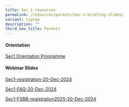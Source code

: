 ```yaml
---
title: Sec 1 resources
permalink: /resources/parents/sec-1-briefing-slides/
variant: tiptap
description: ""
third_nav_title: Parents
---
```

<h4>Orientation</h4>
<p><a href="/files/Parents/2025 S1/2_2_Letter_for_Orientation__Sec_1_2025_.pdf" rel="noopener nofollow" target="_blank">Sec1 Orientation Programme</a>
</p>
<h4>Webinar Slides</h4>
<p><a href="/files/Parents/2025 S1/3_1_Slides_for_Sec_1_Registration_20_Dec.pdf" rel="noopener nofollow" target="_blank">Sec1-registration-20-Dec-2024</a>
</p>
<p><a href="/files/Parents/2025 S1/3_2_FAQ_Looping_Slides_20_Dec.pdf" rel="noopener nofollow" target="_blank">Sec1-FAQ-20-Dec-2024</a>
</p>
<p><a href="/files/Parents/2025 S1/3_3_Full_SBB_Sec_1_Registration_for_2025_20_Dec.pdf" rel="noopener nofollow" target="_blank">Sec1-FSBB-registration2025-20-Dec-2024</a>
</p>